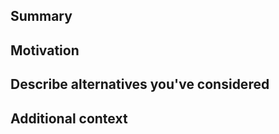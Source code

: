 ## Summary
<!-- One paragraph explanation of the feature. -->

## Motivation
<!-- Why are we doing this? What use cases does it support? What is the expected outcome? -->

## Describe alternatives you've considered
<!-- A clear and concise description of the alternative solutions you've considered. -->

## Additional context
<!-- Add any other context or screenshots about the feature request here. -->
